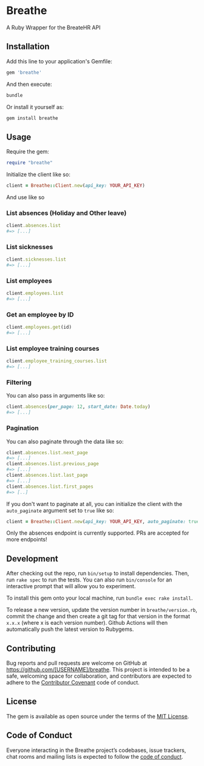 # Breathe

A Ruby Wrapper for the BreateHR API

## Installation

Add this line to your application's Gemfile:

```ruby
gem 'breathe'
```

And then execute:

```bash
bundle
```

Or install it yourself as:

```bash
gem install breathe
```

## Usage

Require the gem:

```ruby
require "breathe"
```

Initialize the client like so:

```ruby
client = Breathe::Client.new(api_key: YOUR_API_KEY)
```

And use like so

### List absences (Holiday and Other leave)

```ruby
client.absences.list
#=> [...]
```

### List sicknesses

```ruby
client.sicknesses.list
#=> [...]
```

### List employees

```ruby
client.employees.list
#=> [...]
```

### Get an employee by ID

```ruby
client.employees.get(id)
#=> [...]
```

### List employee training courses

```ruby
client.employee_training_courses.list
#=> [...]
```

### Filtering

You can also pass in arguments like so:

```ruby
client.absences(per_page: 12, start_date: Date.today)
#=> [...]
```

### Pagination

You can also paginate through the data like so:

```ruby
client.absences.list.next_page
#=> [...]
client.absences.list.previous_page
#=> [...]
client.absences.list.last_page
#=> [...]
client.absences.list.first_pages
#=> [..]
```

If you don't want to paginate at all, you can initialize the client with the `auto_paginate` argument set to `true` like so:

```ruby
client = Breathe::Client.new(api_key: YOUR_API_KEY, auto_paginate: true)
```

Only the absences endpoint is currently supported. PRs are accepted for more endpoints!

## Development

After checking out the repo, run `bin/setup` to install dependencies. Then, run `rake spec` to run the tests. You can also run `bin/console` for an interactive prompt that will allow you to experiment.

To install this gem onto your local machine, run `bundle exec rake install`.

To release a new version, update the version number in `breathe/version.rb`, commit the change and then create a git tag for that version in the format `x.x.x` (where x is each version number). Github Actions will then automatically push the latest version to Rubygems.

## Contributing

Bug reports and pull requests are welcome on GitHub at https://github.com/[USERNAME]/breathe. This project is intended to be a safe, welcoming space for collaboration, and contributors are expected to adhere to the [Contributor Covenant](http://contributor-covenant.org) code of conduct.

## License

The gem is available as open source under the terms of the [MIT License](https://opensource.org/licenses/MIT).

## Code of Conduct

Everyone interacting in the Breathe project’s codebases, issue trackers, chat rooms and mailing lists is expected to follow the [code of conduct](https://github.com/[USERNAME]/breathe/blob/master/CODE_OF_CONDUCT.md).
